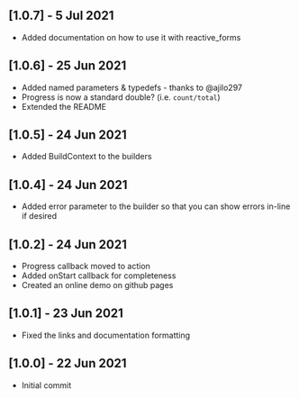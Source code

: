 ## [1.0.7] - 5 Jul 2021
* Added documentation on how to use it with reactive_forms

## [1.0.6] - 25 Jun 2021

* Added named parameters & typedefs - thanks to @ajilo297
* Progress is now a standard double? (i.e. `count/total`)
* Extended the README

## [1.0.5] - 24 Jun 2021

* Added BuildContext to the builders

## [1.0.4] - 24 Jun 2021

* Added error parameter to the builder so that you can show errors in-line if desired

## [1.0.2] - 24 Jun 2021

* Progress callback moved to action
* Added onStart callback for completeness
* Created an online demo on github pages

## [1.0.1] - 23 Jun 2021

* Fixed the links and documentation formatting

## [1.0.0] - 22 Jun 2021

* Initial commit
